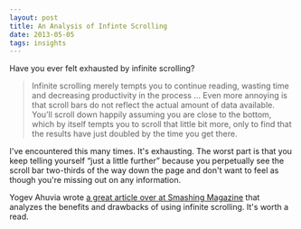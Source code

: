 ```yaml
---
layout: post
title: An Analysis of Infinte Scrolling
date: 2013-05-05
tags: insights
---
```


Have you ever felt exhausted by infinite scrolling?

> Infinite scrolling merely tempts you to continue reading, wasting time and decreasing productivity in the process ... Even more annoying is that scroll bars do not reflect the actual amount of data available. You’ll scroll down happily assuming you are close to the bottom, which by itself tempts you to scroll that little bit more, only to find that the results have just doubled by the time you get there. 

I've encountered this many times. It's exhausting. The worst part is that you keep telling yourself “just a little further” because you perpetually see the scroll bar two-thirds of the way down the page and don't want to feel as though you're missing out on any information.

Yogev Ahuvia wrote [a great article over at Smashing Magazine](http://uxdesign.smashingmagazine.com/2013/05/03/infinite-scrolling-get-bottom/) that analyzes the benefits and drawbacks of using infinite scrolling. It's worth a read. 